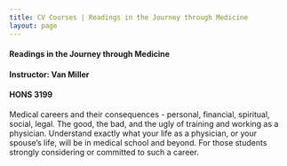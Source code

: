 ```yaml
---
title: CV Courses | Readings in the Journey through Medicine
layout: page
---
```


#### Readings in the Journey through Medicine

#### Instructor:  Van Miller

#### HONS 3199

Medical careers and their consequences - personal, financial,
spiritual, social, legal.  The good, the bad, and the ugly of training
and working as a physician.  Understand exactly what your life as a
physician, or your spouse’s life, will be in medical school and
beyond.  For those students strongly considering or committed to such
a career.
